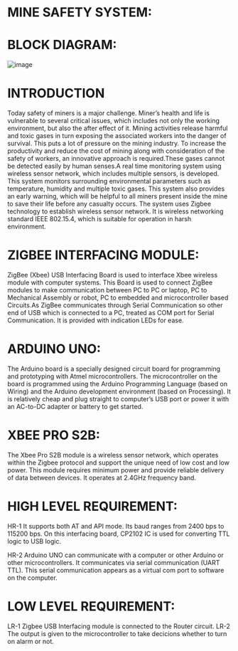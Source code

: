 # MINE SAFETY SYSTEM:

# BLOCK DIAGRAM:
![image](https://user-images.githubusercontent.com/98878142/155695360-e2ed7b56-994a-4e30-b90d-18365c5d5754.png)
                 

# INTRODUCTION
   Today safety of miners is a major challenge. Miner’s health and life is vulnerable to several
critical issues, which includes not only the working environment, but also the after effect of it.
Mining activities release harmful and toxic gases in turn exposing the associated workers into
the danger of survival. This puts a lot of pressure on the mining industry. To increase the
productivity and reduce the cost of mining along with consideration of the safety of workers,
an innovative approach is required.These gases cannot be detected easily by human senses.A real
time monitoring system using wireless sensor network, which includes multiple sensors, is
developed. This system monitors surrounding environmental parameters such as temperature,
humidity and multiple toxic gases. This system also provides an early warning, which will be
helpful to all miners present inside the mine to save their life before any casualty occurs. The
system uses Zigbee technology to establish wireless sensor network. It is wireless networking
standard IEEE 802.15.4, which is suitable for operation in harsh environment. 

# ZIGBEE INTERFACING MODULE:
  ZigBee (Xbee) USB Interfacing Board is used to interface Xbee wireless module with
computer systems. This Board is used to connect ZigBee modules to make communication
between PC to PC or laptop, PC to Mechanical Assembly or robot, PC to embedded and
microcontroller based Circuits.As ZigBee communicates through Serial Communication so 
other end of USB which is connected to a PC, treated as COM port for Serial Communication.
It is provided with indication LEDs for ease.

# ARDUINO UNO:
  The Arduino board is a specially designed circuit board for programming and prototyping with
Atmel microcontrollers. The microcontroller on the board is programmed using the Arduino
Programming Language (based on Wiring) and the Arduino development environment (based
on Processing). It is relatively cheap and plug straight to computer’s USB port or power it with
an AC-to-DC adapter or battery to get started. 

# XBEE PRO S2B:
  The Xbee Pro S2B module is a wireless sensor network, which operates within the Zigbee
protocol and support the unique need of low cost and low power. This module requires
minimum power and provide reliable delivery of data between devices. It operates at 2.4GHz
frequency band.
 
# HIGH LEVEL REQUIREMENT:
  HR-1 It supports both AT and API mode. Its baud ranges from 2400 bps to 115200 bps. On this
interfacing board, CP2102 IC is used for converting TTL logic to USB logic.
  
  HR-2 Arduino UNO can communicate with a computer or other Arduino or other microcontrollers.
It communicates via serial communication (UART TTL). This serial communication appears
as a virtual com port to software on the computer.

# LOW LEVEL REQUIREMENT:
  LR-1 Zigbee USB Interfacing module is connected to the Router circuit.
  LR-2 The output is given to the microcontroller to take decicions whether to turn on alarm or not.
  
  


